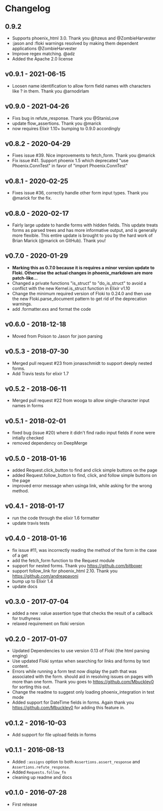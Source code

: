 # Changelog

## 0.9.2
  * Supports phoenix_html 3.0. Thank you @hzeus and @ZombieHarvester
  * :jason and :floki warnings resolved by making them dependent applications @ZombieHarvester
  * Improve regex matching. @adz
  * Added the Apache 2.0 license

## v0.9.1 - 2021-06-15
  * Loosen name identification to allow form field names with characters like ? in them. Thank you @arnodirlam

## v0.9.0 - 2021-04-26
  * Fixs bug in refute_response. Thank you @StanisLove
  * update flow_assertions. Thank you @marick
  * now requires Elixir 1.10+ bumping to 0.9.0 accordingly

## v0.8.2 - 2020-04-29
  * Fixes issue #39. Nice improvements to fetch_form. Thank you @marick
  * Fix issue #41. Support phoenix 1.5 which deprecated "use Phoenix.ConnTest" in favor of "import Phoenix.ConnTest"

## v0.8.1 - 2020-02-25
  * Fixes issue #36, correctly handle other form input types. Thank you @marick for the fix.

## v0.8.0 - 2020-02-17
  * Fairly large update to handle forms with hidden fields. This update treats forms as parsed
    trees and has more informative output, and is generally more flexible. This entire update
    is brought to you by the hard work of Brian Marick (@marick on GitHub). Thank you!

## v0.7.0 - 2020-01-29
  * __Marking this as 0.7.0 because it is requires a minor version update to Floki. Otherwise
    the actual changes in phoenix_markdown are more patch-like...__
  * Changed a private functions "is_struct" to "do_is_struct" to avoid a conflict with
    the new Kernel.is_struct function in Elixir v1.10
  * Change the minimum required version of Floki to 0.24.0 and then use the new
    Floki.parse_document pattern to get rid of the deprecation warnings.
  * add .formatter.exs and format the code

## v0.6.0 - 2018-12-18
  * Moved from Poison to Jason for json parsing

## v0.5.3 - 2018-07-30
  * Merged pull request #23 from jonasschmidt to support deeply nested forms.
  * Add Travis tests for elixir 1.7

## v0.5.2 - 2018-06-11
  * Merged pull request #22 from wooga to allow single-character input names in forms

## v0.5.1 - 2018-02-01
  * fixed bug (issue #20) where it didn't find radio input fields if none were intially checked
  * removed dependency on DeepMerge

## v0.5.0 - 2018-01-16
  * added Request.click_button to find and click simple buttons on the page
  * added Request.follow_button to find, click, and follow simple buttons on the page
  * improved error message when usinga link, while asking for the wrong method.

## v0.4.1 - 2018-01-17
  * run the code through the elixir 1.6 formatter
  * update travis tests

## v0.4.0 - 2018-01-16
  * fix issue #11, was incorrectly reading the method of the form in the case of a get
  * add the fetch_form function to the Request module
  * support for nested forms. Thank you https://github.com/bitboxer
  * support follow_link for phoenix_html 2.10. Thank you https://github.com/andreapavoni
  * bump up to Elixir 1.4
  * update docs

## v0.3.0 - 2017-07-04
  * added a new :value assertion type that checks the result of a callback for truthyness
  * relaxed requirement on floki version

## v0.2.0 - 2017-01-07
  * Updated Dependencies to use version 0.13 of Floki (the html parsing enging)
  * Use updated Floki syntax when searching for links and forms by text content.
  * Errors while running a form test now display the path that was associated with the form.
    should aid in resolving issues on pages with more than one form.
    Thank you goes to https://github.com/Mbuckley0 for sorting this out.
  * Change the readme to suggest only loading phoenix_integration in test mode
  * Added support for DateTime fields in forms. Again thank you https://github.com/Mbuckley0
    for adding this feature in.

## v0.1.2 - 2016-10-03
  * Add support for file upload fields in forms

## v0.1.1 - 2016-08-13
  * Added `:assigns` option to both `Assertions.assert_response` and `Assertions.refute_response`.
  * Added `Requests.follow_fn`
  * cleaning up readme and docs

## v0.1.0 - 2016-07-28
  * First release
